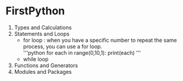 # FirstPython
1. Types and Calculations
2. Statements and Loops
    - for loop : when you have a specific number to repeat the same process, you can use a for loop.   
        '''python
        for each in range(0,10,1):
            print(each)
        '''
    - while loop
3. Functions and Generators
4. Modules and Packages